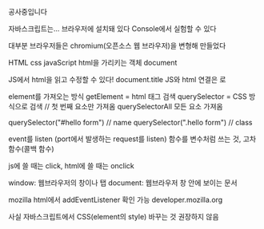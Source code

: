 공사중입니다

자바스크립트는...
브라우저에 설치돼 있다
Console에서 실험할 수 있다

대부분 브라우저들은 chromium(오픈소스 웹 브라우저)을 변형해 만들었다

HTML css javaScript
html을 가리키는 객체 document

JS에서 html을 읽고 수정할 수 있다! document.title
JS와 html 연결은 <script src="app.js"></script>로

element를 가져오는 방식
getElement = html 태그 검색
querySelector = CSS 방식으로 검색 // 첫 번째 요소만 가져옴
querySelectorAll 모든 요소 가져옴

querySelector("#hello form") // name
querySelector(".hello form") // class

event를 listen
(port에서 발생하는 request를 listen)
함수를 변수처럼 쓰는 것, 고차함수(콜백 함수)

js에 쓸 때는 click, html에 쓸 때는 onclick

window: 웹브라우저의 창이나 탭
document: 웹브라우저 창 안에 보이는 문서

mozilla html에서 addEventListener 확인 가능
developer.mozilla.org

사실 자바스크립트에서 CSS(element의 style) 바꾸는 것 권장하지 않음